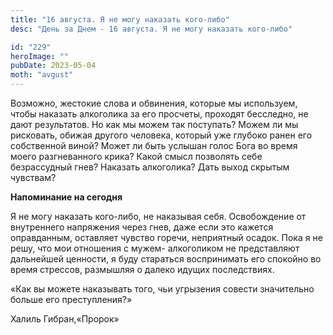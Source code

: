 ```yaml
---
title: "16 августа. Я не могу наказать кого-либо"
desc: "День за Днем - 16 августа. Я не могу наказать кого-либо"

id: "229"
heroImage: ""
pubDate: 2023-05-04
moth: "avgust"
---
```


Возможно, жестокие слова и обвинения, которые мы используем, чтобы наказать
алкоголика за его просчеты, проходят бесследно, не дают результатов. Но как мы
можем так поступать? Можем ли мы рисковать, обижая другого человека, который
уже глубоко ранен его собственной виной? Может ли быть услышан голос Бога во
время моего разгневанного крика? Какой смысл позволять себе безрассудный гнев?
Наказать алкоголика? Дать выход скрытым чувствам?

**Напоминание на сегодня**

Я не могу наказать кого-либо, не наказывая себя. Освобождение от внутреннего
напряжения через гнев, даже если это кажется оправданным, оставляет чувство
горечи, неприятный осадок. Пока я не решу, что мои отношения с мужем-
алкоголиком не представляют дальнейшей ценности, я буду стараться воспринимать
его спокойно во время стрессов, размышляя о далеко идущих последствиях.

«Как вы можете наказывать того, чьи угрызения совести значительно больше его
преступления?»

Халиль Гибран,«Пророк»
